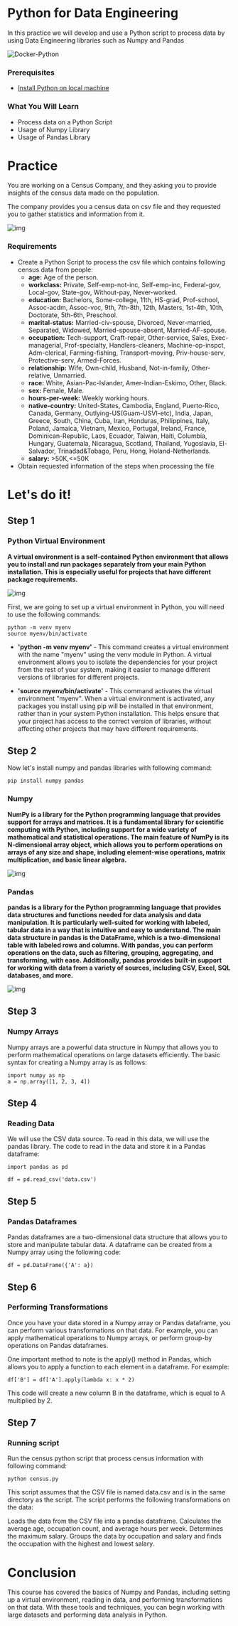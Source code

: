 # Python for Data Engineering

In this practice we will develop and use a Python script to process data by using Data Engineering libraries such as Numpy and Pandas

![Docker-Python](documentation_images/numpy-pandas.png)

### Prerequisites
* [Install Python on local machine](https://www.python.org/downloads/) 

### What You Will Learn
- Process data on a Python Script
- Usage of Numpy Library
- Usage of Pandas Library

# Practice

You are working on a Census Company, and they asking you to provide insights of the census data made on the population.

The company provides you a census data on csv file and they requested you to gather statistics and information from it.

![img](documentation_images/census.png)


### Requirements
* Create a Python Script to process the csv file which contains following census data from people:
  * **age:** Age of the person.
  * **workclass:** Private, Self-emp-not-inc, Self-emp-inc, Federal-gov, Local-gov, State-gov, Without-pay, Never-worked.
  * **education:** Bachelors, Some-college, 11th, HS-grad, Prof-school, Assoc-acdm, Assoc-voc, 9th, 7th-8th, 12th, Masters, 1st-4th, 10th, Doctorate, 5th-6th, Preschool.
  * **marital-status:** Married-civ-spouse, Divorced, Never-married, Separated, Widowed, Married-spouse-absent, Married-AF-spouse.
  * **occupation:** Tech-support, Craft-repair, Other-service, Sales, Exec-managerial, Prof-specialty, Handlers-cleaners, Machine-op-inspct, Adm-clerical, Farming-fishing, Transport-moving, Priv-house-serv, Protective-serv, Armed-Forces.
  * **relationship:** Wife, Own-child, Husband, Not-in-family, Other-relative, Unmarried.
  * **race:** White, Asian-Pac-Islander, Amer-Indian-Eskimo, Other, Black.
  * **sex:** Female, Male.
  * **hours-per-week:** Weekly working hours.
  * **native-country:** United-States, Cambodia, England, Puerto-Rico, Canada, Germany, Outlying-US(Guam-USVI-etc), India, Japan, Greece, South, China, Cuba, Iran, Honduras, Philippines, Italy, Poland, Jamaica, Vietnam, Mexico, Portugal, Ireland, France, Dominican-Republic, Laos, Ecuador, Taiwan, Haiti, Columbia, Hungary, Guatemala, Nicaragua, Scotland, Thailand, Yugoslavia, El-Salvador, Trinadad&Tobago, Peru, Hong, Holand-Netherlands.
  * **salary:** >50K,<=50K
* Obtain requested information of the steps when processing the file

# Let's do it!


## Step 1

### Python Virtual Environment
**A virtual environment is a self-contained Python environment that allows you to install and run packages separately from your main Python installation. This is especially useful for projects that have different package requirements.**

![img](documentation_images/pyenv.png)

First, we are going to set up a virtual environment in Python, you will need to use the following commands:

```
python -m venv myenv
source myenv/bin/activate
```

* **'python -m venv myenv'** - This command creates a virtual environment with the name "myenv" using the venv module in Python. A virtual environment allows you to isolate the dependencies for your project from the rest of your system, making it easier to manage different versions of libraries for different projects.

* **'source myenv/bin/activate'** - This command activates the virtual environment "myenv". When a virtual environment is activated, any packages you install using pip will be installed in that environment, rather than in your system Python installation. This helps ensure that your project has access to the correct version of libraries, without affecting other projects that may have different requirements.

## Step 2

Now let's install numpy and pandas libraries with following command:

```
pip install numpy pandas
```

### Numpy
**NumPy is a library for the Python programming language that provides support for arrays and matrices. It is a fundamental library for scientific computing with Python, including support for a wide variety of mathematical and statistical operations. The main feature of NumPy is its N-dimensional array object, which allows you to perform operations on arrays of any size and shape, including element-wise operations, matrix multiplication, and basic linear algebra.**

![img](documentation_images/numpy.png)

### Pandas
**pandas is a library for the Python programming language that provides data structures and functions needed for data analysis and data manipulation. It is particularly well-suited for working with labeled, tabular data in a way that is intuitive and easy to understand. The main data structure in pandas is the DataFrame, which is a two-dimensional table with labeled rows and columns. With pandas, you can perform operations on the data, such as filtering, grouping, aggregating, and transforming, with ease. Additionally, pandas provides built-in support for working with data from a variety of sources, including CSV, Excel, SQL databases, and more.**

![img](documentation_images/dataframe.png)


## Step 3
### Numpy Arrays
Numpy arrays are a powerful data structure in Numpy that allows you to perform mathematical operations on large datasets efficiently. The basic syntax for creating a Numpy array is as follows:

```
import numpy as np
a = np.array([1, 2, 3, 4])
```

## Step 4
### Reading Data
We will use the CSV data source. To read in this data, we will use the pandas library. The code to read in the data and store it in a Pandas dataframe:

```
import pandas as pd

df = pd.read_csv('data.csv')
```

## Step 5
### Pandas Dataframes

Pandas dataframes are a two-dimensional data structure that allows you to store and manipulate tabular data. A dataframe can be created from a Numpy array using the following code:

```
df = pd.DataFrame({'A': a})
```

## Step 6
### Performing Transformations
Once you have your data stored in a Numpy array or Pandas dataframe, you can perform various transformations on that data. For example, you can apply mathematical operations to Numpy arrays, or perform group-by operations on Pandas dataframes.

One important method to note is the apply() method in Pandas, which allows you to apply a function to each element in a dataframe. For example:

```
df['B'] = df['A'].apply(lambda x: x * 2)
```
This code will create a new column B in the dataframe, which is equal to A multiplied by 2.

## Step 7
### Running script
Run the census python script that process census information with following command:
```
python census.py
```
This script assumes that the CSV file is named data.csv and is in the same directory as the script. The script performs the following transformations on the data:

Loads the data from the CSV file into a pandas dataframe.
Calculates the average age, occupation count, and average hours per week.
Determines the maximum salary.
Groups the data by occupation and salary and finds the occupation with the highest and lowest salary.

# Conclusion

This course has covered the basics of Numpy and Pandas, including setting up a virtual environment, reading in data, and performing transformations on that data. With these tools and techniques, you can begin working with large datasets and performing data analysis in Python.